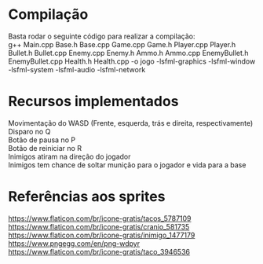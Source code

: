 # Compilação 

Basta rodar o seguinte código para realizar a compilação:  
g++ Main.cpp Base.h Base.cpp Game.cpp Game.h Player.cpp Player.h Bullet.h Bullet.cpp Enemy.cpp Enemy.h Ammo.h Ammo.cpp EnemyBullet.h EnemyBullet.cpp Health.h Health.cpp -o jogo -lsfml-graphics -lsfml-window -lsfml-system -lsfml-audio -lsfml-network

# Recursos implementados  

Movimentação do WASD (Frente, esquerda, trás e direita, respectivamente)  
Disparo no Q  
Botão de pausa no P  
Botão de reiniciar no R  
Inimigos atiram na direção do jogador  
Inimigos tem chance de soltar munição para o jogador e vida para a base

# Referências aos sprites

https://www.flaticon.com/br/icone-gratis/tacos_5787109  
https://www.flaticon.com/br/icone-gratis/cranio_581735  
https://www.flaticon.com/br/icone-gratis/inimigo_1477179  
https://www.pngegg.com/en/png-wdpyr  
https://www.flaticon.com/br/icone-gratis/taco_3946536  
